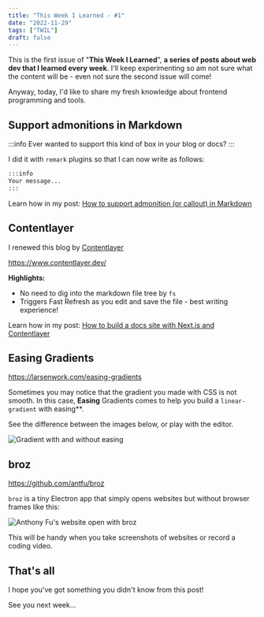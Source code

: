 ```yaml
---
title: "This Week I Learned - #1"
date: "2022-11-29"
tags: ["TWIL"]
draft: false
---
```


This is the first issue of "**This Week I Learned**", **a series of posts about web dev that I learned every week**. I'll keep experimenting so am not sure what the content will be - even not sure the second issue will come!

Anyway, today, I'd like to share my fresh knowledge about frontend programming and tools.

## Support admonitions in Markdown

:::info
Ever wanted to support this kind of box in your blog or docs?
:::

I did it with `remark` plugins so that I can now write as follows:

```md
:::info
Your message...
:::
```

Learn how in my post: [How to support admonition (or callout) in Markdown](/blog/remark-admonition)

## Contentlayer

I renewed this blog by [Contentlayer](https://www.contentlayer.dev/)

https://www.contentlayer.dev/

**Highlights:**

- No need to dig into the markdown file tree by `fs`
- Triggers Fast Refresh as you edit and save the file - best writing experience!

Learn how in my post: [How to build a docs site with Next.js and Contentlayer](/blog/contentlayer-docs)

## Easing Gradients

https://larsenwork.com/easing-gradients

Sometimes you may notice that the gradient you made with CSS is not smooth. In this case, **Easing** Gradients comes to help you build a `linear-gradient` with easing\*\*.

See the difference between the images below, or play with the editor.

![Gradient with and without easing](/static/images/blog/easing-gradients.png)

## broz

https://github.com/antfu/broz

`broz` is a tiny Electron app that simply opens websites but without browser frames like this:

![Anthony Fu's website open with broz](/static/images/blog/broz.png)

This will be handy when you take screenshots of websites or record a coding video.

## That's all

I hope you've got something you didn't know from this post!

See you next week...
